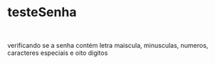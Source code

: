 # testeSenha

<br>

verificando se a senha contém letra maiscula, minusculas, numeros, caracteres especiais e oito digitos
